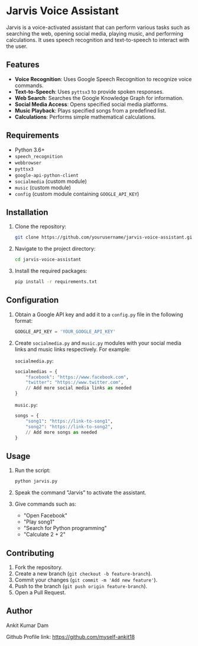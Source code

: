 # Jarvis Voice Assistant

Jarvis is a voice-activated assistant that can perform various tasks such as searching the web, opening social media, playing music, and performing calculations. It uses speech recognition and text-to-speech to interact with the user.

## Features

- **Voice Recognition**: Uses Google Speech Recognition to recognize voice commands.
- **Text-to-Speech**: Uses `pyttsx3` to provide spoken responses.
- **Web Search**: Searches the Google Knowledge Graph for information.
- **Social Media Access**: Opens specified social media platforms.
- **Music Playback**: Plays specified songs from a predefined list.
- **Calculations**: Performs simple mathematical calculations.

## Requirements

- Python 3.6+
- `speech_recognition`
- `webbrowser`
- `pyttsx3`
- `google-api-python-client`
- `socialmedia` (custom module)
- `music` (custom module)
- `config` (custom module containing `GOOGLE_API_KEY`)

## Installation

1. Clone the repository:
    ```bash
    git clone https://github.com/yourusername/jarvis-voice-assistant.git
    ```
2. Navigate to the project directory:
    ```bash
    cd jarvis-voice-assistant
    ```
3. Install the required packages:
    ```bash
    pip install -r requirements.txt
    ```

## Configuration

1. Obtain a Google API key and add it to a `config.py` file in the following format:
    ```python
    GOOGLE_API_KEY = 'YOUR_GOOGLE_API_KEY'
    ```

2. Create `socialmedia.py` and `music.py` modules with your social media links and music links respectively. For example:

    `socialmedia.py`:
    ```python
    socialmedias = {
        "facebook": "https://www.facebook.com",
        "twitter": "https://www.twitter.com",
        // Add more social media links as needed
    }
    ```

    `music.py`:
    ```python
    songs = {
        "song1": "https://link-to-song1",
        "song2": "https://link-to-song2",
        // Add more songs as needed
    }
    ```

## Usage

1. Run the script:
    ```bash
    python jarvis.py
    ```

2. Speak the command "Jarvis" to activate the assistant.
3. Give commands such as:
    - "Open Facebook"
    - "Play song1"
    - "Search for Python programming"
    - "Calculate 2 + 2"

## Contributing

1. Fork the repository.
2. Create a new branch (`git checkout -b feature-branch`).
3. Commit your changes (`git commit -m 'Add new feature'`).
4. Push to the branch (`git push origin feature-branch`).
5. Open a Pull Request.

## Author
Ankit Kumar Dam

Github Profile link: https://github.com/myself-ankit18
